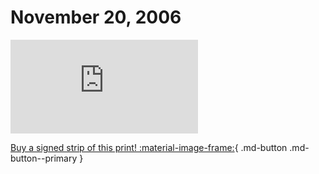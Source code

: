 # November 20, 2006

![](https://www.achewood.com/comic.php?date=11202006)

[Buy a signed strip of this print! :material-image-frame:](https://achewood-holiday-pop-up.myshopify.com/products/strip#11202006){ .md-button .md-button--primary }
